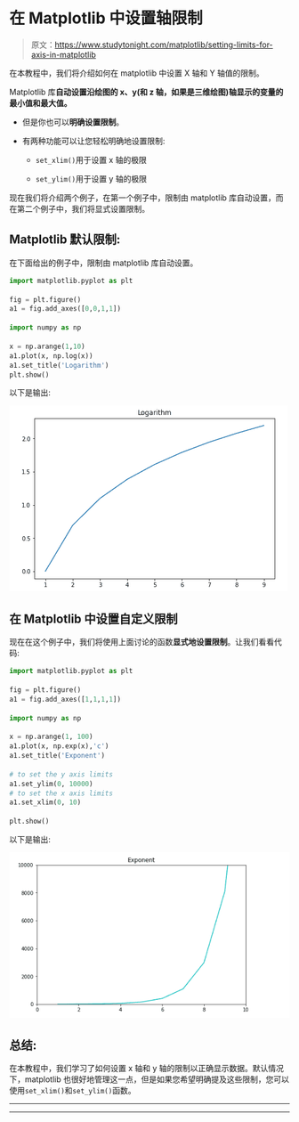 # 在 Matplotlib 中设置轴限制

> 原文：<https://www.studytonight.com/matplotlib/setting-limits-for-axis-in-matplotlib>

在本教程中，我们将介绍如何在 matplotlib 中设置 X 轴和 Y 轴值的限制。

Matplotlib 库**自动设置沿绘图的 x、y(和 z 轴，如果是三维绘图)**轴显示的变量的最小值和最大值**。**

*   但是你也可以**明确设置限制**。

*   有两种功能可以让您轻松明确地设置限制:

    *   `set_xlim()`用于设置 x 轴的极限

    *   `set_ylim()`用于设置 y 轴的极限

现在我们将介绍两个例子，在第一个例子中，限制由 matplotlib 库自动设置，而在第二个例子中，我们将显式设置限制。

## Matplotlib 默认限制:

在下面给出的例子中，限制由 matplotlib 库自动设置。

```py
import matplotlib.pyplot as plt

fig = plt.figure()
a1 = fig.add_axes([0,0,1,1])

import numpy as np

x = np.arange(1,10)
a1.plot(x, np.log(x))
a1.set_title('Logarithm')
plt.show()
```

以下是输出:

![setting axis value limit in matplotlib](img/afb18d17f75ed7ef3bb3d47465582dee.png)

## 在 Matplotlib 中设置自定义限制

现在在这个例子中，我们将使用上面讨论的函数**显式地设置限制**。让我们看看代码:

```py
import matplotlib.pyplot as plt

fig = plt.figure()
a1 = fig.add_axes([1,1,1,1])

import numpy as np

x = np.arange(1, 100)
a1.plot(x, np.exp(x),'c')
a1.set_title('Exponent')

# to set the y axis limits
a1.set_ylim(0, 10000)
# to set the x axis limits
a1.set_xlim(0, 10)

plt.show()
```

以下是输出:

![setting axis value limit in matplotlib](img/24be4d6a899d9f5b4c0c04479aee02be.png)

## 总结:

在本教程中，我们学习了如何设置 x 轴和 y 轴的限制以正确显示数据。默认情况下，matplotlib 也很好地管理这一点，但是如果您希望明确提及这些限制，您可以使用`set_xlim()`和`set_ylim()`函数。

* * *

* * *
